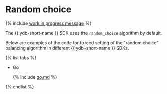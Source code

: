 # Random choice

{% include [work in progress message](../../_includes/addition.md) %}

The {{ ydb-short-name }} SDK uses the `random_choice` algorithm by default.

Below are examples of the code for forced setting of the "random choice" balancing algorithm in different {{ ydb-short-name }} SDKs.

{% list tabs %}

- Go

  {% include [go.md](random_choice/go.md) %}

{% endlist %}